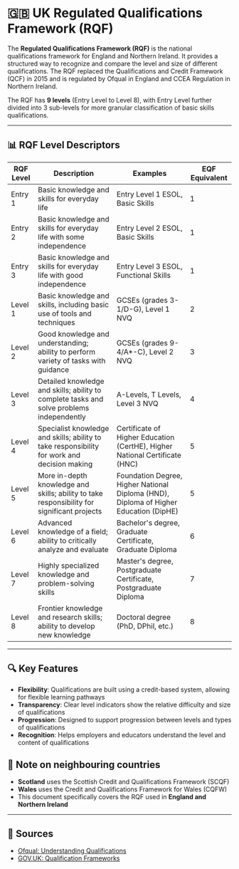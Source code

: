 # 🇬🇧 UK Regulated Qualifications Framework (RQF)

The **Regulated Qualifications Framework (RQF)** is the national qualifications framework for England and Northern Ireland. It provides a structured way to recognize and compare the level and size of different qualifications. The RQF replaced the Qualifications and Credit Framework (QCF) in 2015 and is regulated by Ofqual in England and CCEA Regulation in Northern Ireland.

The RQF has **9 levels** (Entry Level to Level 8), with Entry Level further divided into 3 sub-levels for more granular classification of basic skills qualifications.

---

## 📊 RQF Level Descriptors

| **RQF Level** | **Description** | **Examples** | **EQF Equivalent** |
|---------------|------------------|--------------|-------------------|
| Entry 1 | Basic knowledge and skills for everyday life | Entry Level 1 ESOL, Basic Skills | 1 |
| Entry 2 | Basic knowledge and skills for everyday life with some independence | Entry Level 2 ESOL, Basic Skills | 1 |
| Entry 3 | Basic knowledge and skills for everyday life with good independence | Entry Level 3 ESOL, Functional Skills | 1 |
| Level 1 | Basic knowledge and skills, including basic use of tools and techniques | GCSEs (grades 3-1/D-G), Level 1 NVQ | 2 |
| Level 2 | Good knowledge and understanding; ability to perform variety of tasks with guidance | GCSEs (grades 9-4/A*-C), Level 2 NVQ | 3 |
| Level 3 | Detailed knowledge and skills; ability to complete tasks and solve problems independently | A-Levels, T Levels, Level 3 NVQ | 4 |
| Level 4 | Specialist knowledge and skills; ability to take responsibility for work and decision making | Certificate of Higher Education (CertHE), Higher National Certificate (HNC) | 5 |
| Level 5 | More in-depth knowledge and skills; ability to take responsibility for significant projects | Foundation Degree, Higher National Diploma (HND), Diploma of Higher Education (DipHE) | 5 |
| Level 6 | Advanced knowledge of a field; ability to critically analyze and evaluate | Bachelor's degree, Graduate Certificate, Graduate Diploma | 6 |
| Level 7 | Highly specialized knowledge and problem-solving skills | Master's degree, Postgraduate Certificate, Postgraduate Diploma | 7 |
| Level 8 | Frontier knowledge and research skills; ability to develop new knowledge | Doctoral degree (PhD, DPhil, etc.) | 8 |

---

## 🔍 Key Features

- **Flexibility**: Qualifications are built using a credit-based system, allowing for flexible learning pathways
- **Transparency**: Clear level indicators show the relative difficulty and size of qualifications
- **Progression**: Designed to support progression between levels and types of qualifications
- **Recognition**: Helps employers and educators understand the level and content of qualifications

## 📝 Note on neighbouring countries

- **Scotland** uses the Scottish Credit and Qualifications Framework (SCQF)
- **Wales** uses the Credit and Qualifications Framework for Wales (CQFW)
- This document specifically covers the RQF used in **England and Northern Ireland**

---

## 📎 Sources

- [Ofqual: Understanding Qualifications](https://www.gov.uk/what-different-qualification-levels-mean)
- [GOV.UK: Qualification Frameworks](https://www.gov.uk/what-different-qualification-levels-mean/list-of-qualification-levels)